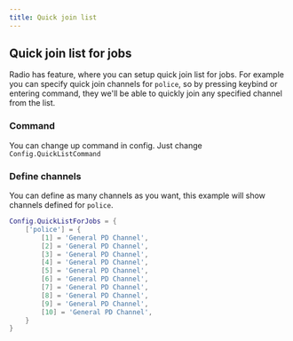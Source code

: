 ```yaml
---
title: Quick join list
---
```


## Quick join list for jobs
Radio has feature, where you can setup quick join list for jobs. For example you can specify quick join channels for `police`, so by pressing keybind or entering command, they we'll be able to quickly join any specified channel from the list.

### Command
You can change up command in config. Just change `Config.QuickListCommand`


### Define channels
You can define as many channels as you want, this example will show channels defined for `police`.
```lua
Config.QuickListForJobs = {
    ['police'] = {
        [1] = 'General PD Channel',
        [2] = 'General PD Channel',
        [3] = 'General PD Channel',
        [4] = 'General PD Channel',
        [5] = 'General PD Channel',
        [6] = 'General PD Channel',
        [7] = 'General PD Channel',
        [8] = 'General PD Channel',
        [9] = 'General PD Channel',
        [10] = 'General PD Channel',
    }
}

```
